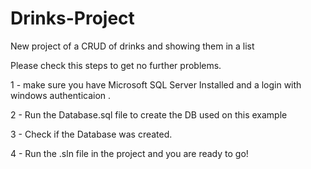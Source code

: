 # Drinks-Project
New project of a CRUD of drinks and showing them in a list

Please check this steps to get no further problems.

1 - make sure you have Microsoft SQL Server Installed and a login with windows authenticaion .

2 - Run the Database.sql file to create the DB used on this example

3 - Check if the Database was created.

4 - Run the .sln file in the project and you are ready to go!
